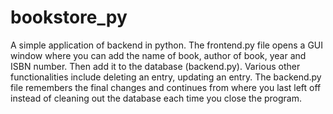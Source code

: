 # bookstore_py
A simple application of backend in python. The frontend.py file opens a GUI window where you can add the name of book, author of book, year and ISBN number. Then add it to the database (backend.py). Various other functionalities include deleting an entry, updating an entry. The backend.py file remembers the final changes and continues from where you last left off instead of cleaning out the database each time you close the program.
